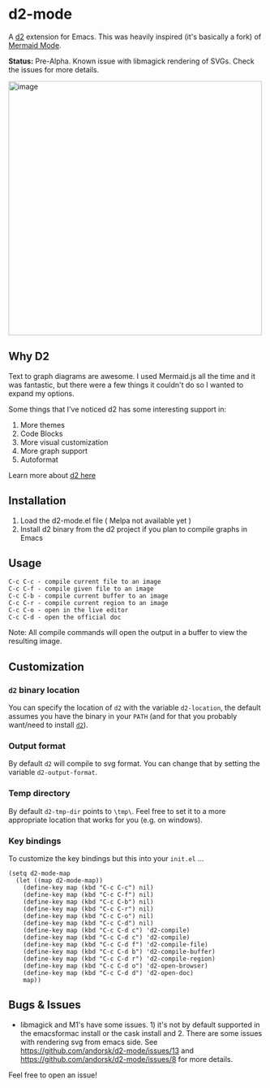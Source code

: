 <!-- [![MELPA](https://melpa.org/packages/d2-mode-badge.svg)](https://melpa.org/#/d2-mode) -->

# d2-mode

A [d2](https://github.com/terrastruct/d2) extension for Emacs. This was heavily
inspired (it's basically a fork) of [Mermaid Mode](https://github.com/abrochard/mermaid-mode).

**Status:** Pre-Alpha. Known issue with libmagick rendering of SVGs. Check the issues for more details. 

<div>
  <img height="500px" alt="image" src="https://user-images.githubusercontent.com/8604639/204498003-08bd0e05-0e0b-4d60-8d94-1ed95a4a7cd3.png">
</div>

## Why D2

Text to graph diagrams are awesome. I used Mermaid.js all the time and it was
fantastic, but there were a few things it couldn't do so I wanted to expand my
options.

Some things that I've noticed d2 has some interesting support in:

1. More themes
2. Code Blocks
3. More visual customization
4. More graph support
5. Autoformat

Learn more about [d2 here](https://d2lang.com/tour/intro/)

## Installation

1. Load the d2-mode.el file ( Melpa not available yet )
2. Install d2 binary from the d2 project if you plan to compile graphs in Emacs

## Usage

```text
C-c C-c - compile current file to an image
C-c C-f - compile given file to an image
C-c C-b - compile current buffer to an image
C-c C-r - compile current region to an image
C-c C-o - open in the live editor
C-c C-d - open the official doc
```

Note: All compile commands will open the output in a buffer to view the resulting image.

## Customization

### `d2` binary location

You can specify the location of `d2` with the variable `d2-location`, the default assumes you have the binary in your `PATH` (and for that you probably want/need to install [`d2`](https://github.com/andorsk/d2-mode)).

### Output format

By default `d2` will compile to svg format. You can change that by setting the variable `d2-output-format`.

### Temp directory

By default `d2-tmp-dir` points to `\tmp\`. Feel free to set it to a more appropriate location that works for you (e.g. on windows).

### Key bindings

To customize the key bindings but this into your `init.el` ...

```elisp
(setq d2-mode-map
  (let ((map d2-mode-map))
    (define-key map (kbd "C-c C-c") nil)
    (define-key map (kbd "C-c C-f") nil)
    (define-key map (kbd "C-c C-b") nil)
    (define-key map (kbd "C-c C-r") nil)
    (define-key map (kbd "C-c C-o") nil)
    (define-key map (kbd "C-c C-d") nil)
    (define-key map (kbd "C-c C-d c") 'd2-compile)
    (define-key map (kbd "C-c C-d c") 'd2-compile)
    (define-key map (kbd "C-c C-d f") 'd2-compile-file)
    (define-key map (kbd "C-c C-d b") 'd2-compile-buffer)
    (define-key map (kbd "C-c C-d r") 'd2-compile-region)
    (define-key map (kbd "C-c C-d o") 'd2-open-browser)
    (define-key map (kbd "C-c C-d d") 'd2-open-doc)
    map))

```

## Bugs & Issues

* libmagick and M1's have some issues. 1) it's not by default supported in the emacsformac install or the cask install and 2. There are some issues with rendering svg from emacs side. See https://github.com/andorsk/d2-mode/issues/13 and https://github.com/andorsk/d2-mode/issues/8 for more details. 

Feel free to open an issue!
